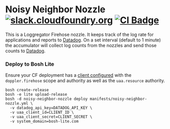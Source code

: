 Noisy Neighbor Nozzle [![slack.cloudfoundry.org][slack-badge]][loggregator-slack] [![CI Badge][ci-badge]][ci-pipeline]
=====================

This is a Loggregator Firehose nozzle. It keeps track of the log rate for
applications and reports to [Datadog](datadog). On a set interval (default to
1 minute) the accumulator will collect log counts from the nozzles and send
those counts to [Datadog](datadog).

### Deploy to Bosh Lite

Ensure your CF deployment has a [client configured][firehose-details] with the
`doppler.firehose` scope and authority as well as the `uaa.resource`
authority.

```
bosh create-release
bosh -e lite upload-release
bosh -d noisy-neighbor-nozzle deploy manifests/noisy-neighbor-nozzle.yml \
  -v datadog_api_key=DATADOG_API_KEY \
  -v uaa_client_id=CLIENT_ID \
  -v uaa_client_secret=CLIENT_SECRET \
  -v system_domain=bosh-lite.com
```

[firehose-details]:  https://github.com/cloudfoundry/loggregator-release#consuming-the-firehose
[slack-badge]:       https://slack.cloudfoundry.org/badge.svg
[loggregator-slack]: https://cloudfoundry.slack.com/archives/loggregator
[ci-badge]:          https://loggregator.ci.cf-app.com/api/v1/pipelines/loggregator/jobs/noisy-neighbor-nozzle-tests/badge
[ci-pipeline]:       https://loggregator.ci.cf-app.com/
[datadog]:           https://datadoghq.com
